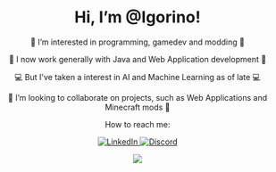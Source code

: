 <h1 align="center">  Hi, I’m @Igorino!  </h1>

<p align="center"> 👀 I’m interested in programming, gamedev and modding 👀 </p>
<p align="center"> 🌱 I now work generally with Java and Web Application development 🌱 </p>
<p align="center"> 💻 But I've taken a interest in AI and Machine Learning as of late 💻 </p>
<p align="center"> 💞️ I’m looking to collaborate on projects, such as Web Applications and Minecraft mods 💞️ </p>
<p align="center">  How to reach me: </p>

<p align="center"> 
  <a href="https://www.linkedin.com/in/igor-ferreira-aab3aa44/">
    <img alt="LinkedIn" src="https://img.shields.io/badge/-Igor%20Ferreira-blue?style=flat-square&logo=Linkedin&logoColor=white&link=https://www.linkedin.com/in/igor-ferreira-aab3aa44/"/>
  </a>
  <a href="https://discordapp.com/users/345026104030484737">
    <img alt="Discord" src="https://img.shields.io/badge/-Igorino%233369-blue?style=flat-square&logo=Discord&logoColor=white"/>
  </a>
</p>
<p align="center">
  <img src="https://github-readme-stats.vercel.app/api/top-langs/?username=Igorino&layout=compact&langs_count=8&theme=algolia&hide_border=true&bg_color=ffffff00">
</p>

<!---
Igorino/Igorino is a ✨ special ✨ repository because its `README.md` (this file) appears on your GitHub profile.
You can click the Preview link to take a look at your changes.
--->
